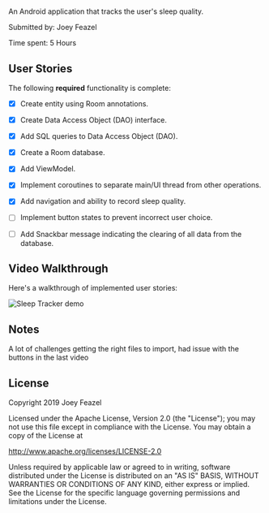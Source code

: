 # <name of app>

An Android application that tracks the user's sleep quality.

Submitted by: Joey Feazel

Time spent: 5 Hours

## User Stories

The following **required** functionality is complete:

* [X] Create entity using Room annotations.
* [X] Create Data Access Object (DAO) interface.
* [X] Add SQL queries to Data Access Object (DAO).
* [X] Create a Room database.
* [X] Add ViewModel.
* [X] Implement coroutines to separate main/UI thread from other operations.
* [X] Add navigation and ability to record sleep quality.
* [ ] Implement button states to prevent incorrect user choice.
* [ ] Add Snackbar message indicating the clearing of all data from the database.


## Video Walkthrough 

Here's a walkthrough of implemented user stories:

<img src='sleeptrackerapp.gif' title='Sleep Tracker animated demo' alt='Sleep Tracker demo' />

## Notes

A lot of challenges getting the right files to import, had issue with the buttons in the last video 

## License

Copyright 2019 Joey Feazel 

Licensed under the Apache License, Version 2.0 (the "License");
you may not use this file except in compliance with the License.
You may obtain a copy of the License at

http://www.apache.org/licenses/LICENSE-2.0

Unless required by applicable law or agreed to in writing, software
distributed under the License is distributed on an "AS IS" BASIS,
WITHOUT WARRANTIES OR CONDITIONS OF ANY KIND, either express or implied.
See the License for the specific language governing permissions and
limitations under the License.
